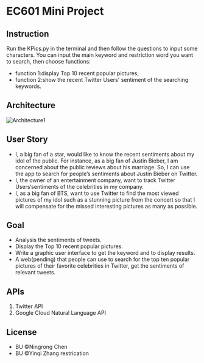 # EC601 Mini Project

## Instruction
Run the KPics.py in the terminal and then follow the questions to input some characters. You can input the main keyword and restriction word you want to search, then choose functions:
* function 1:display Top 10 recent popular pictures; 
* function 2:show the recent Twitter Users' sentiment of the searching keywords.

## Architecture
![Architecture1](https://user-images.githubusercontent.com/9766409/65399573-7420a580-dd8b-11e9-8d33-74eec6f7e176.png)


## User Story
* I, a big fan of a star, would like to know the recent sentiments about my idol of the public. For instance, as a big fan of Justin Bieber, I am concerned about the public reviews about his marriage. So, I can use the app to search for people’s sentiments about Justin Bieber on Twitter.
* I, the owner of an entertainment company, want to track Twitter Users‘sentiments of the celebrities in my company.
* I, as a big fan of BTS, want to use Twitter to find the most viewed pictures of my idol such as a stunning picture from the concert so that I will compensate for the missed interesting pictures as many as possible.


## Goal
* Analysis the sentiments of tweets.
* Display the Top 10 recent popular pictures.
* Write a graphic user interface to get the keyword and to display results.
* A web(pending) that people can use to search for the top ten popular pictures of their favorite celebrities in Twitter, get the sentiments of relevant tweets.

## APIs
1. Twitter API
2. Google Cloud Natural Language API

## License
* BU ©Ningrong Chen
* BU ©Yinqi Zhang
restrication